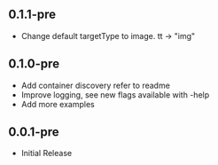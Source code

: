 0.1.1-pre
------
- Change default targetType to image. tt -> "img"

0.1.0-pre
------
- Add container discovery refer to readme
- Improve logging, see new flags available with -help
- Add more examples

0.0.1-pre
------
- Initial Release